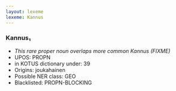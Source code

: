 ```yaml
---
layout: lexeme
lexeme: Kannus
---
```


###  Kannus₁

* _This rare proper noun overlaps more common *Kannus* (FIXME)_
* UPOS:  PROPN
* in KOTUS dictionary under:  39
* Origins: joukahainen 
* Possible NER class:  GEO
* Blacklisted:  PROPN-BLOCKING

